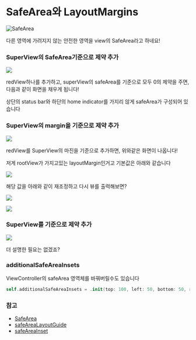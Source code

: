 # SafeArea와 LayoutMargins

![SafeArea](https://docs-assets.developer.apple.com/published/dbcc36bfb3/e5aca39a-f9a2-4ab8-9f45-08fd95fb845c.png)

다른 영역에 가려지지 않는 안전한 영역을 view의 SafeArea라고 하네요!

### SuperView의 SafeArea기준으로 제약 추가

![](https://i.imgur.com/FeaaPe8.png)

redView하나를 추가하고, superView의 safeArea를 기준으로 모두 0의 제약을 주면, 다음과 같이 화면을 채우게 됩니다!

상단의 status bar와 하단의 home indicator를 가지리 않게 safeArea가 구성되어 있습니다


### SuperView의 margin을 기준으로 제약 추가

![](https://i.imgur.com/TesNKCG.png)

redView를 SuperView의 마진을 기준으로 추가하면, 위와같은 화면이 나옵니다!

저게 rootView가 가지고있는 layoutMargin인거고 기본값은 아래와 같습니다

![](https://i.imgur.com/eFwEnKQ.png)

해당 값을 아래와 같이 재조정하고 다시 뷰를 출력해보면?

![](https://i.imgur.com/2zwMRxI.png)

![](https://i.imgur.com/NrqIJwX.png)

### SuperView를 기준으로 제약 추가

![](https://i.imgur.com/srExDFc.png)

더 설명한 필요는 없겠죠?

### additionalSafeAreaInsets

ViewController의 safeArea 영역체를 바꿔버릴수도 있습니다

```swift
self.additionalSafeAreaInsets = .init(top: 100, left: 50, bottom: 50, right: 50)
```

### 참고
- [SafeArea](https://developer.apple.com/documentation/uikit/uiview/positioning_content_relative_to_the_safe_area)
- [safeAreaLayoutGuide](https://developer.apple.com/documentation/uikit/uiview/2891102-safearealayoutguide)
- [safeAreaInset](https://developer.apple.com/documentation/uikit/uiview/2891103-safeareainsets)